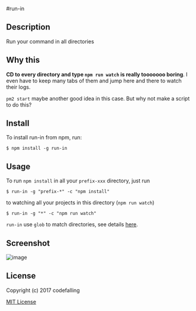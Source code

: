 #run-in

## Description

Run your command in all directories

## Why this

**CD to every directory and type `npm run watch` is really tooooooo boring**. I even have to keep many tabs of them and jump here and there to watch their logs.

`pm2 start` maybe another good idea in this case. But why not make a script to do this?

## Install

To install run-in from npm, run:

```
$ npm install -g run-in
```

## Usage

To run `npm install` in all your `prefix-xxx` directory, just run

```
$ run-in -g "prefix-*" -c "npm install"
```

to watching all your projects in this directory (`npm run watch`)

```
$ run-in -g "*" -c "npm run watch"
```

`run-in` use `glob` to match directories, see details [here](https://github.com/isaacs/node-glob).

## Screenshot
![image](https://cloud.githubusercontent.com/assets/5436704/23579716/2e248fb0-012e-11e7-901f-44b143f461fd.png)

## License

Copyright (c) 2017 codefalling

[MIT License](http://en.wikipedia.org/wiki/MIT_License)

